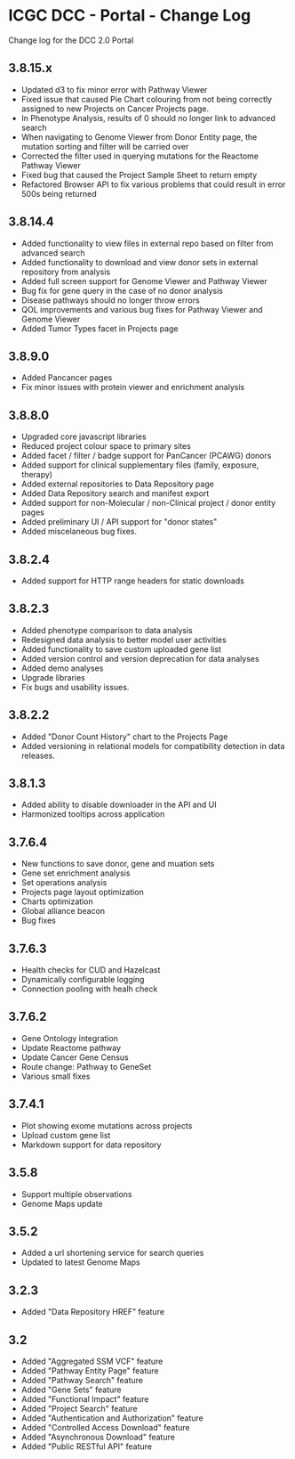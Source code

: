 ICGC DCC - Portal - Change Log
===

Change log for the DCC 2.0 Portal

3.8.15.x
--
 - Updated d3 to fix minor error with Pathway Viewer
 - Fixed issue that caused Pie Chart colouring from not being correctly assigned to new Projects on Cancer Projects page.
 - In Phenotype Analysis, results of 0 should no longer link to advanced search
 - When navigating to Genome Viewer from Donor Entity page, the mutation sorting and filter will be carried over
 - Corrected the filter used in querying mutations for the Reactome Pathway Viewer
 - Fixed bug that caused the Project Sample Sheet to return empty
 - Refactored Browser API to fix various problems that could result in error 500s being returned

3.8.14.4
--
 - Added functionality to view files in external repo based on filter from advanced search
 - Added functionality to download and view donor sets in external repository from analysis
 - Added full screen support for Genome Viewer and Pathway Viewer
 - Bug fix for gene query in the case of no donor analysis
 - Disease pathways should no longer throw errors
 - QOL improvements and various bug fixes for Pathway Viewer and Genome Viewer
 - Added Tumor Types facet in Projects page

3.8.9.0
--
 - Added Pancancer pages
 - Fix minor issues with protein viewer and enrichment analysis

3.8.8.0
--
 - Upgraded core javascript libraries
 - Reduced project colour space to primary sites
 - Added facet / filter / badge support for PanCancer (PCAWG) donors
 - Added support for clinical supplementary files (family, exposure, therapy)
 - Added external repositories to Data Repository page
 - Added Data Repository search and manifest export
 - Added support for non-Molecular / non-Clinical project / donor entity pages
 - Added preliminary UI / API support for "donor states"
 - Added miscelaneous bug fixes.

3.8.2.4
---
 - Added support for HTTP range headers for static downloads

3.8.2.3
---

- Added phenotype comparison to data analysis
- Redesigned data analysis to better model user activities
- Added functionality to save custom uploaded gene list
- Added version control and version deprecation for data analyses
- Added demo analyses
- Upgrade libraries
- Fix bugs and usability issues.

3.8.2.2
---

- Added "Donor Count History" chart to the Projects Page
- Added versioning in relational models for compatibility detection in data releases.

3.8.1.3
---

- Added ability to disable downloader in the API and UI
- Harmonized tooltips across application

3.7.6.4
---

- New functions to save donor, gene and muation sets
- Gene set enrichment analysis
- Set operations analysis
- Projects page layout optimization
- Charts optimization
- Global alliance beacon
- Bug fixes

3.7.6.3
---

- Health checks for CUD and Hazelcast
- Dynamically configurable logging
- Connection pooling with healh check

3.7.6.2
---

- Gene Ontology integration
- Update Reactome pathway 
- Update Cancer Gene Census
- Route change: Pathway to GeneSet
- Various small fixes


3.7.4.1
---

- Plot showing exome mutations across projects
- Upload custom gene list
- Markdown support for data repository


3.5.8
---

- Support multiple observations
- Genome Maps update

3.5.2
---

- Added a url shortening service for search queries
- Updated to latest Genome Maps

3.2.3
---

- Added "Data Repository HREF" feature

3.2
---

- Added "Aggregated SSM VCF" feature
- Added "Pathway Entity Page" feature
- Added "Pathway Search" feature
- Added "Gene Sets" feature
- Added "Functional Impact" feature
- Added "Project Search" feature
- Added "Authentication and Authorization" feature
- Added "Controlled Access Download" feature
- Added "Asynchronous Download" feature
- Added "Public RESTful API" feature
